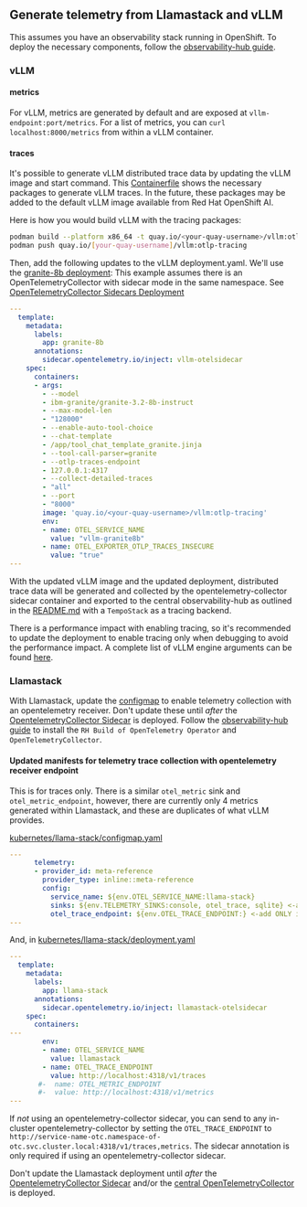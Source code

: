 ## Generate telemetry from Llamastack and vLLM

This assumes you have an observability stack running in OpenShift. To deploy the necessary components,
follow the [observability-hub guide](./README.md).

### vLLM

#### metrics

For vLLM, metrics are generated by default and are exposed at `vllm-endpoint:port/metrics`. For a list of metrics,
you can `curl localhost:8000/metrics` from within a vLLM container.

#### traces

It's possible to generate vLLM distributed trace data by updating the vLLM image and start command. This [Containerfile](./vllm-Containerfile)
shows the necessary packages to generate vLLM traces. In the future, these packages may be added to the default vLLM image available from
Red Hat OpenShift AI.

Here is how you would build vLLM with the tracing packages:

```bash
podman build --platform x86_64 -t quay.io/<your-quay-username>/vllm:otlp-tracing -f vllm-Containerfile .
podman push quay.io/[your-quay-username]/vllm:otlp-tracing
```

Then, add the following updates to the vLLM deployment.yaml. We'll use the [granite-8b deployment](../llama-serve/granite-8b/vllm.yaml):
This example assumes there is an OpenTelemetryCollector with sidecar mode in the same namespace.
See [OpenTelemetryCollector Sidecars Deployment](./README.md#opentelemetrycollector_sidecars_deployment)


```yaml
---
  template:
    metadata:
      labels:
        app: granite-8b
      annotations:
        sidecar.opentelemetry.io/inject: vllm-otelsidecar 
    spec:
      containers:
      - args:
        - --model
        - ibm-granite/granite-3.2-8b-instruct
        - --max-model-len
        - "128000"
        - --enable-auto-tool-choice
        - --chat-template
        - /app/tool_chat_template_granite.jinja
        - --tool-call-parser=granite
        - --otlp-traces-endpoint
        - 127.0.0.1:4317
        - --collect-detailed-traces
        - "all"
        - --port
        - "8000"
        image: 'quay.io/<your-quay-username>/vllm:otlp-tracing'
        env:
        - name: OTEL_SERVICE_NAME
          value: "vllm-granite8b"
        - name: OTEL_EXPORTER_OTLP_TRACES_INSECURE
          value: "true"
---
```

With the updated vLLM image and the updated deployment, distributed trace data will be generated and collected by the opentelemetry-collector
sidecar container and exported to the central observability-hub as outlined in the [README.md](./README.md) with a `TempoStack` as a tracing backend.

There is a performance impact with enabling tracing, so it's recommended to update the deployment to enable tracing only when debugging to
avoid the performance impact. A complete list of vLLM engine arguments can be found [here](https://docs.vllm.ai/en/latest/serving/engine_args.html).

### Llamastack

With Llamastack, update the [configmap](../llama-stack/configmap.yaml) to enable telemetry collection with an opentelemetry receiver.
Don't update these until _after_ the [OpentelemetryCollector Sidecar](./otel-collector/otel-collector-llamastack-sidecar.yaml)
is deployed. Follow the [observability-hub guide](./README.md)
to install the `RH Build of OpenTelemetry Operator` and `OpenTelemetryCollector`.

#### Updated manifests for telemetry trace collection with opentelemetry receiver endpoint

This is for traces only. There is a similar `otel_metric` sink and `otel_metric_endpoint`, however, there are currently
only 4 metrics generated within Llamastack, and these are duplicates of what vLLM provides.

[kubernetes/llama-stack/configmap.yaml](../llama-stack/configmap.yaml)

```yaml
---
      telemetry:
      - provider_id: meta-reference
        provider_type: inline::meta-reference
        config:
          service_name: ${env.OTEL_SERVICE_NAME:llama-stack}
          sinks: ${env.TELEMETRY_SINKS:console, otel_trace, sqlite} <-add otel_trace and/or otel_metric
          otel_trace_endpoint: ${env.OTEL_TRACE_ENDPOINT:} <-add ONLY if opentelemetry receiver endpoint is available.
---
```
And, in [kubernetes/llama-stack/deployment.yaml](../llama-stack/deployment.yaml)

```yaml
---
  template:
    metadata:
      labels:
        app: llama-stack
      annotations:
        sidecar.opentelemetry.io/inject: llamastack-otelsidecar 
    spec:
      containers:
---
        env:
        - name: OTEL_SERVICE_NAME
          value: llamastack
        - name: OTEL_TRACE_ENDPOINT
          value: http://localhost:4318/v1/traces
       #-  name: OTEL_METRIC_ENDPOINT
       #-  value: http://localhost:4318/v1/metrics
---
```

If _not_ using an opentelemetry-collector sidecar, you can send to any in-cluster opentelemetry-collector by setting the
`OTEL_TRACE_ENDPOINT` to `http://service-name-otc.namespace-of-otc.svc.cluster.local:4318/v1/traces,metrics`. The sidecar
annotation is only required if using an opentelemetry-collector sidecar.

Don't update the Llamastack deployment until _after_ the [OpentelemetryCollector Sidecar](./otel-collector/otel-collector-llamastack-sidecar.yaml)
and/or the [central OpenTelemetryCollector](./otel-collector/otel-collector.yaml) is deployed.

